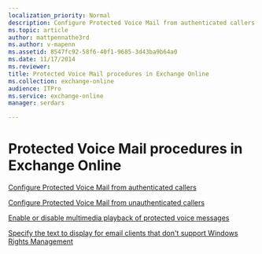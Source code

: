 ```yaml
---
localization_priority: Normal
description: Configure Protected Voice Mail from authenticated callers
ms.topic: article
author: mattpennathe3rd
ms.author: v-mapenn
ms.assetid: 8547fc92-58f6-40f1-9685-3d43ba9b64a0
ms.date: 11/17/2014
ms.reviewer: 
title: Protected Voice Mail procedures in Exchange Online
ms.collection: exchange-online
audience: ITPro
ms.service: exchange-online
manager: serdars

---
```


# Protected Voice Mail procedures in Exchange Online

[Configure Protected Voice Mail from authenticated callers](configure-protected-voice-mail-from-authenticated-callers.md)

[Configure Protected Voice Mail from unauthenticated callers](configure-protected-voice-mail-from-unauthenticated-callers.md)

[Enable or disable multimedia playback of protected voice messages](enable-or-disable-multimedia-playback.md)

[Specify the text to display for email clients that don't support Windows Rights Management](specify-text-to-display-for-clients-that-don-t-support-windows-rights-management.md)
